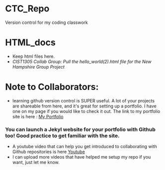 # CTC_Repo
Version control for my coding classwork

# HTML_docs
- Keep html files here.
- *CIST1305 Collab Group: Pull the hello_world(2).html file for the New Hampshire Group Project*

# Note to Collaborators:
- learning github version control is SUPER useful. A lot of your projects are shareable from here, and it's great for setting up a portfolio. I have one on my page if you would like to check it out. The link to my portfolio site is here :  [My Portfolio](https://thebrittinator.github.io/Britt-s_portfolio/)

### You can launch a Jekyl website for your portfolio with Github too! Good practice to get familiar with the site.
- A youtube video that can help you get introduced to collaborating with Github repositories is here [Youtube](https://www.youtube.com/watch?v=4nyIS58ORWw)
- I can upload more videos that have helped me setup my repo if you want, just let me know.

